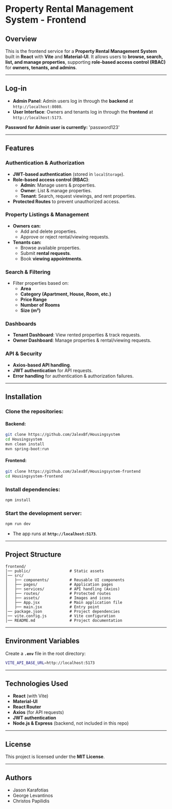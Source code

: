 # Property Rental Management System - Frontend

## Overview
This is the frontend service for a **Property Rental Management System** built in **React** with **Vite** and **Material-UI**. It allows users to **browse, search, list, and manage properties**, supporting **role-based access control (RBAC)** for **owners, tenants, and admins**.

---
## Log-in
- **Admin Panel**: Admin users log in through the **backend** at `http://localhost:8080`.
- **User Interface**: Owners and tenants log in through the **frontend** at `http://localhost:5173`.

**Password for Admin user is currently:** 'password123'

---

## Features

### Authentication & Authorization
- **JWT-based authentication** (stored in `localStorage`).
- **Role-based access control (RBAC)**:
  - **Admin**: Manage users & properties.
  - **Owner**: List & manage properties.
  - **Tenant**: Search, request viewings, and rent properties.
- **Protected Routes** to prevent unauthorized access.

### Property Listings & Management
- **Owners can:**
  - Add and delete properties.
  - Approve or reject rental/viewing requests.
- **Tenants can:**
  - Browse available properties.
  - Submit **rental requests**.
  - Book **viewing appointments**.

### Search & Filtering
- Filter properties based on:
  - **Area**
  - **Category (Apartment, House, Room, etc.)**
  - **Price Range**
  - **Number of Rooms**
  - **Size (m²)**

### Dashboards
- **Tenant Dashboard**: View rented properties & track requests.
- **Owner Dashboard**: Manage properties & rental/viewing requests.

### API & Security
- **Axios-based API handling**.
- **JWT authentication** for API requests.
- **Error handling** for authentication & authorization failures.

---

## Installation

### Clone the repositories:
#### Backend:
```sh
git clone https://github.com/JalexBf/Housingsystem
cd Housingsystem
mvn clean install
mvn spring-boot:run
```
#### Frontend:
```sh
git clone https://github.com/JalexBf/Housingsystem-frontend
cd Housingsystem-frontend
```


### Install dependencies:
```sh
npm install
```

### Start the development server:
```sh
npm run dev
```
- The app runs at **`http://localhost:5173`**.

---

## Project Structure
```
frontend/
│── public/                 # Static assets
│── src/
│   ├── components/         # Reusable UI components
│   ├── pages/              # Application pages
│   ├── services/           # API handling (Axios)
│   ├── routes/             # Protected routes
│   ├── assets/             # Images and icons
│   ├── App.jsx             # Main application file
│   ├── main.jsx            # Entry point
│── package.json            # Project dependencies
│── vite.config.js          # Vite configuration
│── README.md               # Project documentation
```

---

## Environment Variables
Create a **`.env`** file in the root directory:
```sh
VITE_API_BASE_URL=http://localhost:5173
```

---

## Technologies Used
- **React** (with Vite)
- **Material-UI**
- **React Router**
- **Axios** (for API requests)
- **JWT authentication**
- **Node.js & Express** (backend, not included in this repo)

---


## License
This project is licensed under the **MIT License**.

---

## Authors
- Jason Karafotias
- George Levantinos
- Christos Papilidis
